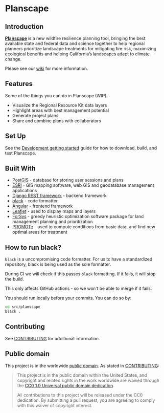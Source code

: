 # Planscape

## Introduction
**[Planscape](https://www.planscape.org/)** is a new wildfire resilience planning tool, bringing the
best available state and federal data and science together to help regional planners prioritize landscape
treatments for mitigating fire risk, maximizing ecological benefits and helping California’s
landscapes adapt to climate change.

Please see our [wiki](https://github.com/OurPlanscape/Planscape/wiki) for more information.

## Features
Some of the things you can do in Planscape (WIP):

- Visualize the Regional Resource Kit data layers
- Highlight areas with best management potential  
- Generate project plans
- Share and combine plans with collaborators

## Set Up
See the [Development getting started](https://github.com/OurPlanscape/Planscape/wiki/Development-getting-started) guide
for how to download, build, and test Planscape.

## Built With

- [PostGIS](https://postgis.net/) - database for storing user sessions and plans
- [ESRI](https://www.esri.com/en-us/home) - GIS mapping software, web GIS and geodatabase management applications
- [Django REST framework](https://www.django-rest-framework.org/) - backend framework
- [black](https://black.readthedocs.io/en/stable/index.html) - code formatter
- [Angular](https://angular.io/) - frontend framework
- [Leaflet](https://leafletjs.com/) - used to display maps and layers
- [ForSys](https://github.com/forsys-sp/forsysr) - greedy heuristic optimization software package for land management planning and prioritization
- [PROMOTe](https://www.fs.usda.gov/psw/topics/restoration/tcsi/publications/TCSI-Blueprint.pdf) - used to compute conditions from basic data, and find new optimal areas for treatment

## How to run black?

`black` is a uncompromising code formatter. For us to have a standardized repository, black is being used
as the sole formatter.

During CI we will check if this passes `black` formatting. If it fails, it will stop the build.

This only affects GitHub actions - so we won't be able to merge if it fails.

You should run locally before your commits. You can do so by:

```bash
cd src/planscape
black .
```

## Contributing

See [CONTRIBUTING](CONTRIBUTING.md) for additional information.

## Public domain

This project is in the worldwide [public domain](LICENSE.md). As stated in [CONTRIBUTING](CONTRIBUTING.md):

> This project is in the public domain within the United States, and copyright and related rights in the work worldwide are waived through the [CC0 1.0 Universal public domain dedication](https://creativecommons.org/publicdomain/zero/1.0/).
>
> All contributions to this project will be released under the CC0 dedication. By submitting a pull request, you are agreeing to comply with this waiver of copyright interest.
